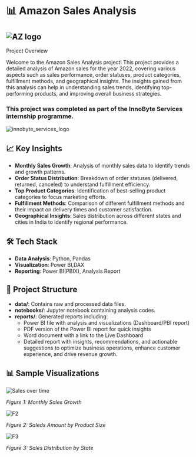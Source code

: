 # 📊 Amazon Sales Analysis  


##  ![AZ logo](https://github.com/Sourav-Pattanayak/Amazon-Sales-Report/assets/124489158/8681b82b-72ee-4fac-8ca3-32964fa9cce3)

Project Overview

Welcome to the Amazon Sales Analysis project! This project provides a detailed analysis of Amazon sales for the year 2022, covering various aspects such as sales performance, order statuses, product categories, fulfillment methods, and geographical insights. The insights gained from this analysis can help in understanding sales trends, identifying top-performing products, and improving overall business strategies.

### This project was completed as part of the InnoByte Services internship programme.

![innobyte_services_logo](https://github.com/Sourav-Pattanayak/Amazon-Sales-Report/assets/124489158/a8726ac7-df61-4383-8f1b-97967b099ffa)


## 📈 Key Insights

- **Monthly Sales Growth**: Analysis of monthly sales data to identify trends and growth patterns.
- **Order Status Distribution**: Breakdown of order statuses (delivered, returned, canceled) to understand fulfillment efficiency.
- **Top Product Categories**: Identification of best-selling product categories to focus marketing efforts.
- **Fulfillment Methods**: Comparison of different fulfillment methods and their impact on delivery times and customer satisfaction.
- **Geographical Insights**: Sales distribution across different states and cities in India to identify regional performance.

## 🛠️ Tech Stack

- **Data Analysis**: Python, Pandas
- **Visualization**: Power BI,DAX
- **Reporting**: Power BI(PBIX), Analysis Report

## 📂 Project Structure

- **data/**: Contains raw and processed data files.
- **notebooks/**: Jupyter notebook containing analysis codes.
- **reports/**: Generated reports including:
  - Power BI file with analysis and visualizations (Dashboard/PBI report)
  - PDF version of the Power BI report for quick insights
  - Word document with a link to the Live Dashboard
  - Detailed report with insights, recommendations, and actionable suggestions to optimize business operations, enhance customer experience, and drive revenue growth.

## 📊 Sample Visualizations


![Sales over time](https://github.com/Sourav-Pattanayak/Amazon-Sales-Report/assets/124489158/8dc42d87-1eb3-4d8a-9975-0d2b97a26a27)

*Figure 1: Monthly Sales Growth*

![F2](https://github.com/Sourav-Pattanayak/Amazon-Sales-Report/assets/124489158/bf82b41e-a78d-4b0b-a325-8495e23c1faf)

*Figure 2: Saleds Amount by Product Size*

![F3](https://github.com/Sourav-Pattanayak/Amazon-Sales-Report/assets/124489158/566abdc7-e513-4bd9-bf1f-ca0f20acd484)

*Figure 3: Sales Distribution by State*



